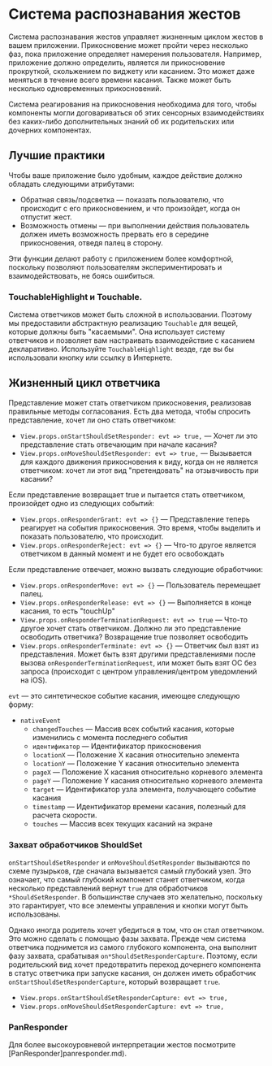 # Система распознавания жестов

Система распознавания жестов управляет жизненным циклом жестов в вашем приложении. Прикосновение может пройти через несколько фаз, пока приложение определяет намерения пользователя. Например, приложение должно определить, является ли прикосновение прокруткой, скольжением по виджету или касанием. Это может даже меняться в течение всего времени касания. Также может быть несколько одновременных прикосновений.

Система реагирования на прикосновения необходима для того, чтобы компоненты могли договариваться об этих сенсорных взаимодействиях без каких-либо дополнительных знаний об их родительских или дочерних компонентах.

## Лучшие практики

Чтобы ваше приложение было удобным, каждое действие должно обладать следующими атрибутами:

-   Обратная связь/подсветка — показать пользователю, что происходит с его прикосновением, и что произойдет, когда он отпустит жест.
-   Возможность отмены — при выполнении действия пользователь должен иметь возможность прервать его в середине прикосновения, отведя палец в сторону.

Эти функции делают работу с приложением более комфортной, поскольку позволяют пользователям экспериментировать и взаимодействовать, не боясь ошибиться.

### TouchableHighlight и Touchable.

Система ответчиков может быть сложной в использовании. Поэтому мы предоставили абстрактную реализацию `Touchable` для вещей, которые должны быть "касаемыми". Она использует систему ответчиков и позволяет вам настраивать взаимодействие с касанием декларативно. Используйте `TouchableHighlight` везде, где вы бы использовали кнопку или ссылку в Интернете.

## Жизненный цикл ответчика

Представление может стать ответчиком прикосновения, реализовав правильные методы согласования. Есть два метода, чтобы спросить представление, хочет ли оно стать ответчиком:

-   `View.props.onStartShouldSetResponder: evt => true,` — Хочет ли это представление стать отвечающим при начале касания?
-   `View.props.onMoveShouldSetResponder: evt => true,` — Вызывается для каждого движения прикосновения к виду, когда он не является ответчиком: хочет ли этот вид "претендовать" на отзывчивость при касании?

Если представление возвращает true и пытается стать ответчиком, произойдет одно из следующих событий:

-   `View.props.onResponderGrant: evt => {}` — Представление теперь реагирует на события прикосновения. Это время, чтобы выделить и показать пользователю, что происходит.
-   `View.props.onResponderReject: evt => {}` — Что-то другое является ответчиком в данный момент и не будет его освобождать

Если представление отвечает, можно вызвать следующие обработчики:

-   `View.props.onResponderMove: evt => {}` — Пользователь перемещает палец.
-   `View.props.onResponderRelease: evt => {}` — Выполняется в конце касания, то есть "touchUp"
-   `View.props.onResponderTerminationRequest: evt => true` — Что-то другое хочет стать ответчиком. Должно ли это представление освободить ответчика? Возвращение true позволяет освободить
-   `View.props.onResponderTerminate: evt => {}` — Ответчик был взят из представления. Может быть взят другими представлениями после вызова `onResponderTerminationRequest`, или может быть взят ОС без запроса (происходит с центром управления/центром уведомлений на iOS).

`evt` — это синтетическое событие касания, имеющее следующую форму:

-   `nativeEvent`
    -   `changedTouches` — Массив всех событий касания, которые изменились с момента последнего события
    -   `идентификатор` — Идентификатор прикосновения
    -   `locationX` — Положение X касания относительно элемента
    -   `locationY` — Положение Y касания относительно элемента
    -   `pageX` — Положение X касания относительно корневого элемента
    -   `pageY` — Положение Y касания относительно корневого элемента
    -   `target` — Идентификатор узла элемента, получающего событие касания
    -   `timestamp` — Идентификатор времени касания, полезный для расчета скорости.
    -   `touches` — Массив всех текущих касаний на экране

### Захват обработчиков ShouldSet

`onStartShouldSetResponder` и `onMoveShouldSetResponder` вызываются по схеме пузырьков, где сначала вызывается самый глубокий узел. Это означает, что самый глубокий компонент станет ответчиком, когда несколько представлений вернут `true` для обработчиков `*ShouldSetResponder`. В большинстве случаев это желательно, поскольку это гарантирует, что все элементы управления и кнопки могут быть использованы.

Однако иногда родитель хочет убедиться в том, что он стал ответчиком. Это можно сделать с помощью фазы захвата. Прежде чем система ответчика поднимется из самого глубокого компонента, она выполнит фазу захвата, срабатывая `on*ShouldSetResponderCapture`. Поэтому, если родительский вид хочет предотвратить переход дочернего компонента в статус ответчика при запуске касания, он должен иметь обработчик `onStartShouldSetResponderCapture`, который возвращает `true`.

-   `View.props.onStartShouldSetResponderCapture: evt => true,`
-   `View.props.onMoveShouldSetResponderCapture: evt => true,`

### PanResponder

Для более высокоуровневой интерпретации жестов посмотрите [PanResponder]panresponder.md).
